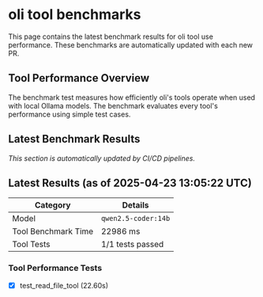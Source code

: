 # oli tool benchmarks

This page contains the latest benchmark results for oli tool use performance.
These benchmarks are automatically updated with each new PR.

## Tool Performance Overview

The benchmark test measures how efficiently oli's tools operate when used with local
Ollama models. The benchmark evaluates every tool's performance using simple test cases.

## Latest Benchmark Results

_This section is automatically updated by CI/CD pipelines._

<!-- BENCHMARK_RESULTS -->
## Latest Results (as of 2025-04-23 13:05:22 UTC)

| Category | Details |
|----------|---------|
| Model | `qwen2.5-coder:14b` |
| Tool Benchmark Time | 22986 ms |
| Tool Tests | 1/1 tests passed |

### Tool Performance Tests
- [x] test_read_file_tool (22.60s)

<!-- END_BENCHMARK_RESULTS -->
